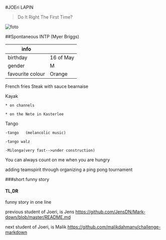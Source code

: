 #JOEri LAPIN

>Do It Right The First Time?


![foto](https://lh3.googleusercontent.com/CwnDc-3nIfoj_6zlAPLxBgPB1OlC20zkRzd9kQsvFvu3WvV1WBNN07aVvDRYNGVcEeLJvEMhMLRBMSR8aCs9Xks4T68clzUHTY165qwxyxQ41m1a-yF7Sx_7UDpX3CVn7bbK8I363xcNI4TfKeNyu47P4aVL3nBPfZhsJVAZKgkfCqggNlT7jlWyC6IW2Dp3q5ub0LaJJSdySo8y_Lzu049kUHWC7GqllJg4PEItSuU5Hst2e_XO3T8IdegUUdv-yu2OqwptY-gm9jUTAXTnuvsieIXils_bfL3mlU3qHnqCNAb-qu-XQCC6J-bQ_wsyT8tCByZ-gbU5y_hSdiH2JpTCZ8wuhOXaHLuEg8L1MtVskAmM08JsGk2hImLyeo9GyNk1Or8mqaUQJTT8jFO_2lKpIXjle-k4Ic1WUzrk7OHZ89dsgvaStzbkmoy6PanNImNdlowaNjMHMlbfKnvSDIMKKOqQgVzIhH5PNPkrTOt6IfocfAW7Q5dO2XSNeNLL1Euh_IJnR4vAxyjgAD1r2_fSeZXts6c0SspV05fJzXdrPT6y5cyEHJHVjjFUHGnqd6bMlp0TA9p1EWmciBmgFSgJdJbACcDZ4mh9nho4Le4EtXBsTaIXiyHo0AoyypTZvgbvlhwZzyep39g78RQWmxTt2-o-TOJVr6xnw0dB7PiimejZUpIEkmg=s630-no)

##Spontaneous INTP (Myer Briggs)

|info| |
|---|---|  
|birthday|16 of May|
|gender |M|
|favourite colour|Orange|
French fries Steak with sauce bearnaise


Kayak

    * on channels
    
    * on the Nete in Kasterlee
    
Tango

    -tango   (melancolic music)
    
    -tango walz
    
    -Milonga(very fast-->under construction)
    
You can always count on me when you are hungry

adding teamspirit through organizing a ping pong tournament

###short funny story

####   TL,DR
funny story in one line
 

 previous student of Joeri, is Jens
 https://github.com/JensDN/Mark-down/blob/master/README.md
 
 next student of Joeri, is Malik
 https://github.com/malikdahmany/challenge-markdown
 






